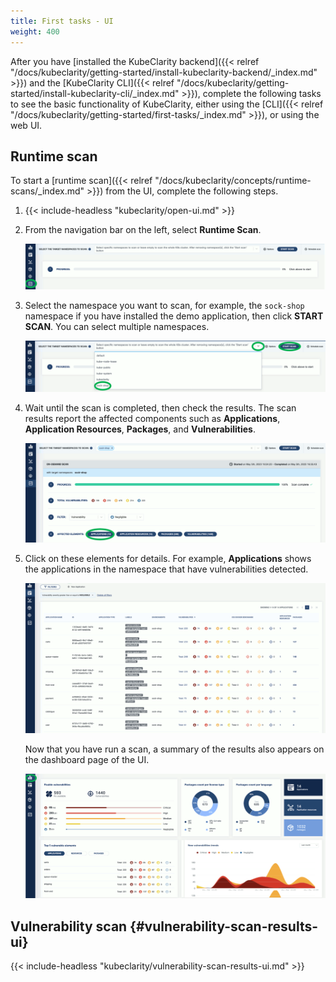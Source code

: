 ```yaml
---
title: First tasks - UI
weight: 400
---
```


After you have [installed the KubeClarity backend]({{< relref "/docs/kubeclarity/getting-started/install-kubeclarity-backend/_index.md" >}}) and the [KubeClarity CLI]({{< relref "/docs/kubeclarity/getting-started/install-kubeclarity-cli/_index.md" >}}), complete the following tasks to see the basic functionality of KubeClarity, either using the [CLI]({{< relref "/docs/kubeclarity/getting-started/first-tasks/_index.md" >}}), or using the web UI.

## Runtime scan

To start a [runtime scan]({{< relref "/docs/kubeclarity/concepts/runtime-scans/_index.md" >}}) from the UI, complete the following steps.

1. {{< include-headless "kubeclarity/open-ui.md" >}}
1. From the navigation bar on the left, select **Runtime Scan**.

    ![Select runtime scan](run-time-scan.png)

1. Select the namespace you want to scan, for example, the `sock-shop` namespace if you have installed the demo application, then click **START SCAN**. You can select multiple namespaces.

    ![Start a runtime scan on a namespace](start-run-time-scan.png)

1. Wait until the scan is completed, then check the results. The scan results report the affected components such as **Applications**, **Application Resources**, **Packages**, and **Vulnerabilities**.

    ![Scan results](run-time-scan-results.png)

1. Click on these elements for details. For example, **Applications** shows the applications in the namespace that have vulnerabilities detected.

    ![Scan results details](run-time-scan-results-details.png)

    Now that you have run a scan, a summary of the results also appears on the dashboard page of the UI.

    ![Dashboard with data](dashboard-with-data.png)

## Vulnerability scan {#vulnerability-scan-results-ui}

{{< include-headless "kubeclarity/vulnerability-scan-results-ui.md" >}}
